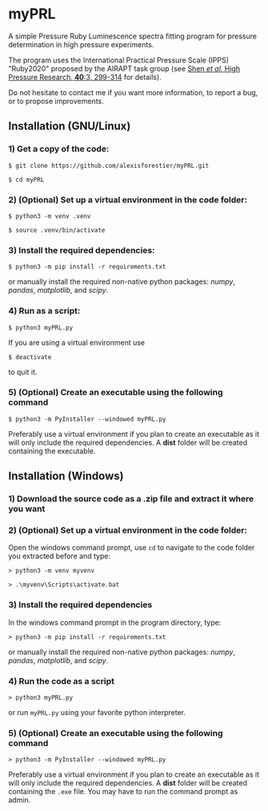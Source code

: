 # myPRL

A simple Pressure Ruby Luminescence spectra fitting 
program for pressure determination in high pressure experiments.

The program uses the International Practical Pressure Scale (IPPS) "Ruby2020" proposed by the AIRAPT task group (see [Shen *et al.* High Pressure Research, **40**:3, 299-314](https://doi.org/10.1080/08957959.2020.1791107) for details).

Do not hesitate to contact me if you want more information, to report a bug, or to propose improvements.

## Installation (GNU/Linux)

### 1) Get a copy of the code:

`$ git clone https://github.com/alexisforestier/myPRL.git`

`$ cd myPRL`

### 2) (Optional) Set up a virtual environment in the code folder:

`$ python3 -m venv .venv`

`$ source .venv/bin/activate`

### 3) Install the required dependencies:

`$ python3 -m pip install -r requirements.txt `

or manually install the required non-native python packages: *numpy*, *pandas*, *matplotlib*, and *scipy*.

### 4) Run as a script:

`$ python3 myPRL.py`

If you are using a virtual environment use

`$ deactivate`

to quit it.

### 5) (Optional) Create an executable using the following command

`$ python3 -m PyInstaller --windowed myPRL.py`

Preferably use a virtual environment if you plan to create an executable as it will only include the required dependencies. A **dist** folder will be created containing the executable.

## Installation (Windows)

### 1) Download the source code as a .zip file and extract it where you want

### 2) (Optional) Set up a virtual environment in the code folder:

Open the windows command prompt, use `cd` to navigate to the code folder you extracted before and type:

`> python3 -m venv myvenv`

`> .\myvenv\Scripts\activate.bat`

### 3) Install the required dependencies

In the windows command prompt in the program directory, type:

`> python3 -m pip install -r requirements.txt`

or manually install the required non-native python packages: *numpy*, *pandas*, *matplotlib*, and *scipy*.

### 4) Run the code as a script

`> python3 myPRL.py` 

or run `myPRL.py` using your favorite python interpreter.

### 5) (Optional) Create an executable using the following command

`> python3 -m PyInstaller --windowed myPRL.py`

Preferably use a virtual environment if you plan to create an executable as it will only include the required dependencies. A **dist** folder will be created containing the `.exe` file. You may have to run the command prompt as admin.